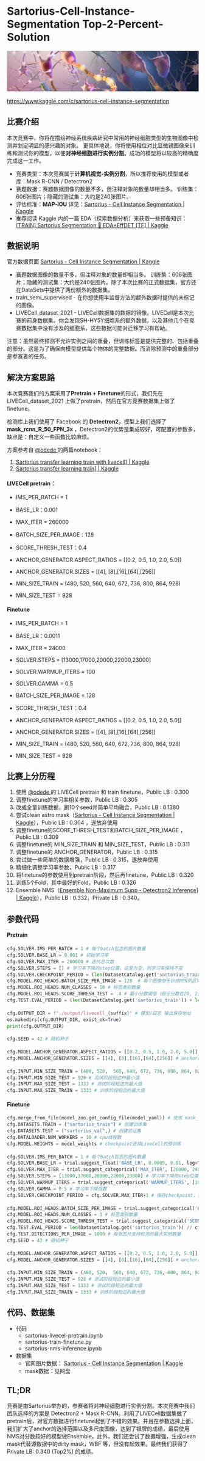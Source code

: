 # Sartorius-Cell-Instance-Segmentation Top-2-Percent-Solution

![bender](readme_files/header.png "RUNOOB")

https://www.kaggle.com/c/sartorius-cell-instance-segmentation

## 比赛介绍

本次竞赛中，你将在描绘神经系统疾病研究中常用的神经细胞类型的生物图像中检测并划定明显的感兴趣的对象。 更具体地说，你将使用相位对比显微镜图像来训练和测试你的模型，以便**对神经细胞进行实例分割**。成功的模型将以较高的精确度完成这一工作。

- 竞赛类型：本次竞赛属于**计算机视觉-实例分割**，所以推荐使用的模型或者库：Mask R-CNN / Detectron2 
- 赛题数据：赛题数据图像的数量不多，但注释对象的数量却相当多。 训练集：606张图片；隐藏的测试集：大约是240张图片。
- 评估标准：**MAP-IOU**  详见：[Sartorius - Cell Instance Segmentation | Kaggle](https://www.kaggle.com/c/sartorius-cell-instance-segmentation/overview/evaluation)
- 推荐阅读 Kaggle 内的一篇 EDA（探索数据分析）来获取一些预备知识：[[TRAIN\] Sartorius Segmentation 🧬 EDA+EffDET [TF] | Kaggle](https://www.kaggle.com/dschettler8845/train-sartorius-segmentation-eda-effdet-tf)



## 数据说明

官方数据页面 [Sartorius - Cell Instance Segmentation | Kaggle](https://www.kaggle.com/c/sartorius-cell-instance-segmentation/data)

- 赛题数据图像的数量不多，但注释对象的数量却相当多。 训练集：606张图片；隐藏的测试集：大约是240张图片。除了本次比赛的正式数据集，官方还在DataSets中提供了两份额外的数据集。
- train_semi_supervised - 在你想使用半监督方法的额外数据时提供的未标记的图像。
- LIVECell_dataset_2021 - LIVECell数据集的数据的镜像。LIVECell是本次比赛的前身数据集。你会发现SH-HY5Y细胞系的额外数据，以及其他几个在竞赛数据集中没有涉及的细胞系，这些数据可能对迁移学习有帮助。

注意：虽然最终预测不允许实例之间的重叠，但训练标签是提供完整的、包括重叠的部分。这是为了确保向模型提供每个物体的完整数据。而消除预测中的重叠部分是参赛者的任务。




## 解决方案思路

本次竞赛我们的方案采用了**Pretrain + Finetune**的形式，我们先在 LIVECell_dataset_2021 上做了pretrain，然后在官方竞赛数据集上做了finetune。

检测库上我们使用了 Facebook 的 **Detectron2**，模型上我们选择了 **mask_rcnn_R_50_FPN_3x** ，Detectron2的优势是集成较好，可配置的参数多，缺点是：自定义一些函数比较麻烦。

方案参考自 [@odede ](https://www.kaggle.com/markunys)的两篇notebook：

1. [Sartorius transfer learning train with livecell\] | Kaggle](https://www.kaggle.com/markunys/sartorius-transfer-learning-train-with-livecell)
2. [Sartorius transfer learning train\] | Kaggle](https://www.kaggle.com/markunys/sartorius-transfer-learning-train)

#### LIVECell pretrain：

- IMS_PER_BATCH = 1

- BASE_LR：0.001

- MAX_ITER = 260000

- BATCH_SIZE_PER_IMAGE：128

- SCORE_THRESH_TEST：0.4

- ANCHOR_GENERATOR.ASPECT_RATIOS = [[0.2, 0.5, 1.0, 2.0, 5.0]]

- ANCHOR_GENERATOR.SIZES = [[4], [8],[16],[64],[256]]

- MIN_SIZE_TRAIN = (480, 520,  560, 640, 672, 736, 800, 864, 928)

- MIN_SIZE_TEST = 928

#### Finetune

- IMS_PER_BATCH = 1
- BASE_LR：0.0011
- MAX_ITER = 24000
- SOLVER.STEPS = [13000,17000,20000,22000,23000]
- SOLVER.WARMUP_ITERS = 100
- SOLVER.GAMMA = 0.5
- BATCH_SIZE_PER_IMAGE = 128
- SCORE_THRESH_TEST：0.4

- ANCHOR_GENERATOR.ASPECT_RATIOS = [[0.2, 0.5, 1.0, 2.0, 5.0]]

- ANCHOR_GENERATOR.SIZES = [[4], [8],[16],[64],[256]]

- MIN_SIZE_TRAIN = (480, 520,  560, 640, 672, 736, 800, 864, 928)

- MIN_SIZE_TEST = 928





## 比赛上分历程

1. 使用 [@odede ](https://www.kaggle.com/markunys)的 LIVECell pretrain 和 train finetune，Public LB : 0.300
2. 调整finetune的学习率相关参数，Public LB : 0.305
3. 改成全量训练数据，跑10个seed并简单平均融合，Public LB : 0.1380
4. 尝试clean astro mask（[Sartorius - Cell Instance Segmentation | Kaggle](https://www.kaggle.com/c/sartorius-cell-instance-segmentation/discussion/291371)），Public LB : 0.304 ，遂放弃使用
5. 调整finetune的SCORE_THRESH_TEST和BATCH_SIZE_PER_IMAGE ，Public LB : 0.309
6. 调整finetune的 MIN_SIZE_TRAIN 和 MIN_SIZE_TEST，Public LB : 0.311
7. 调整finetune的 ANCHOR_GENERATOR，Public LB : 0.315
8. 尝试做一些简单的数据增强，Public LB : 0.315，遂放弃使用
9. 精细化调整学习率参数，Public LB : 0.317
10. 将finetune的参数使用到pretrain阶段，然后再finetune，Public LB : 0.320
11. 训练5个Fold，其中最好的Fold，Public LB : 0.326
12. Ensemble NMS（[Ensemble Non-Maximum Supp - Detectron2 Inference\] | Kaggle](https://www.kaggle.com/ammarnassanalhajali/ensemble-non-maximum-supp-detectron2-inference)），Public LB : 0.332，Private LB : 0.340。



## 参数代码

#### Pretrain

```python
cfg.SOLVER.IMS_PER_BATCH = 1 # 每个batch包含的图片数量
cfg.SOLVER.BASE_LR = 0.001 # 初始学习率
cfg.SOLVER.MAX_ITER = 260000 # 迭代总次数
cfg.SOLVER.STEPS = [] # 学习率下降的step位置，这里为空，则学习率保持不变
cfg.SOLVER.CHECKPOINT_PERIOD = (len(DatasetCatalog.get('sartorius_train')) + len(DatasetCatalog.get('sartorius_test'))) // cfg.SOLVER.IMS_PER_BATCH  # 每个epoch都保存一次模型
cfg.MODEL.ROI_HEADS.BATCH_SIZE_PER_IMAGE = 128  # 每个图像用于训练RPN的区域数
cfg.MODEL.ROI_HEADS.NUM_CLASSES = 10 # 标签类别数量
cfg.MODEL.ROI_HEADS.SCORE_THRESH_TEST = .4 # 最小分数阈值（假设分数在[0, 1]范围内）；选择这个值是为了平衡获得高召回率和没有太多的低精度检测，因为低精度检测会减慢推理的后处理步骤（如NMS）。
cfg.TEST.EVAL_PERIOD = (len(DatasetCatalog.get('sartorius_train')) + len(DatasetCatalog.get('sartorius_test'))) // cfg.SOLVER.IMS_PER_BATCH  # 每个epoch都做一次验证

cfg.OUTPUT_DIR = f"./output/livecell_{suffix}" # 模型/日志 输出保存地址
os.makedirs(cfg.OUTPUT_DIR, exist_ok=True)
print(cfg.OUTPUT_DIR)

cfg.SEED = 42 # 随机种子

cfg.MODEL.ANCHOR_GENERATOR.ASPECT_RATIOS = [[0.2, 0.5, 1.0, 2.0, 5.0]] # anchor长和宽的比例
cfg.MODEL.ANCHOR_GENERATOR.SIZES = [[4], [8],[16],[64],[256]] # anchor的尺寸

cfg.INPUT.MIN_SIZE_TRAIN = (480, 520,  560, 640, 672, 736, 800, 864, 928)  # 训练阶段短边的最小值（多尺寸）
cfg.INPUT.MIN_SIZE_TEST = 928 # 测试阶段短边的最小值
cfg.INPUT.MAX_SIZE_TEST = 1333 # 测试阶段短边的最大值
cfg.INPUT.MAX_SIZE_TRAIN = 1333 # 训练阶段短边的最大值
```



#### Finetune

```python
cfg.merge_from_file(model_zoo.get_config_file(model_yaml)) # 使用 mask_rcnn_R_50_FPN_3x 模型
cfg.DATASETS.TRAIN = ("sartorius_train") # 创建训练集
cfg.DATASETS.TEST = ("sartorius_val",) # 创建验证集
cfg.DATALOADER.NUM_WORKERS = 10 # cpu线程数
cfg.MODEL.WEIGHTS = model_weights # checkpoint选择LiveCell的预训练

cfg.SOLVER.IMS_PER_BATCH = 1 # 每个batch包含的图片数量
cfg.SOLVER.BASE_LR = trial.suggest_float('BASE_LR', 0.0005, 0.01, log=True)  # 初始学习率 调参best:0.0011
cfg.SOLVER.MAX_ITER = trial.suggest_categorical('MAX_ITER', [20000, 24000]) # 迭代次数 调参best:24000
cfg.SOLVER.STEPS = [13000,17000,20000,22000,23000] # 学习率下降的step位置
cfg.SOLVER.WARMUP_ITERS = trial.suggest_categorical('WARMUP_ITERS', [100, 500, 1000]) # 升温迭代数 调参,best:100
cfg.SOLVER.GAMMA = 0.5 # 学习率下降倍数
cfg.SOLVER.CHECKPOINT_PERIOD = cfg.SOLVER.MAX_ITER+1 # 保存checkpoint，仅最后

cfg.MODEL.ROI_HEADS.BATCH_SIZE_PER_IMAGE = trial.suggest_categorical('BATCH_SIZE_PER_IMAGE', [96, 128])   # 每个图像用于训练RPN的区域数 调参best:128
cfg.MODEL.ROI_HEADS.NUM_CLASSES = 3 # 标签类别数量
cfg.MODEL.ROI_HEADS.SCORE_THRESH_TEST = trial.suggest_categorical('SCORE_THRESH_TEST', [0.3, 0.4, 0.5]) # 最小分数阈值（假设分数在[0, 1]范围内）；选择这个值是为了平衡获得高召回率和没有太多的低精度检测，因为低精度检测会减慢推理的后处理步骤（如NMS）。 调参best:0.4
cfg.TEST.EVAL_PERIOD = len(DatasetCatalog.get('sartorius_train')) // cfg.SOLVER.IMS_PER_BATCH  # 每个epoch都做一次验证
cfg.TEST.DETECTIONS_PER_IMAGE = 1000 # 每张图片支持检测的最大实例数量
cfg.SEED = 42 # 随机种子

cfg.MODEL.ANCHOR_GENERATOR.ASPECT_RATIOS = [[0.2, 0.5, 1.0, 2.0, 5.0]] # anchor长和宽的比例
cfg.MODEL.ANCHOR_GENERATOR.SIZES = [[4], [8],[16],[64],[256]] # anchor的尺寸

cfg.INPUT.MIN_SIZE_TRAIN = (480, 520,  560, 640, 672, 736, 800, 864, 928)  # 训练阶段短边的最小值（多尺寸）
cfg.INPUT.MIN_SIZE_TEST = 928 # 测试阶段短边的最小值
cfg.INPUT.MAX_SIZE_TEST = 1333 # 测试阶段短边的最大值
cfg.INPUT.MAX_SIZE_TRAIN = 1333 # 训练阶段短边的最大值
```



## 代码、数据集

+ 代码
  + sartorius-livecel-pretrain.ipynb
  + sartorius-train-finetune.py
  + sartorius-nms-inference.ipynb
+ 数据集
  - 官网图片数据： [Sartorius - Cell Instance Segmentation | Kaggle](https://www.kaggle.com/c/ventilator-pressure-prediction/data)
  - mask数据：见网盘

## TL;DR

竞赛是由Sartorius举办的，参赛者将对神经细胞进行实例分割。本次竞赛中我们团队选择的方案是 Detectron2 + Mask R-CNN。利用了LIVECell数据集做了pretrain后，对官方数据进行finetune起到了不错的效果。并且在参数选择上面，我们扩大了anchor的选择范围以及多尺度图像，达到了银牌的成绩，最后使用NMS对分数较好的模型做Ensemble。此外，我们还尝试了数据增强，生成clean mask代替源数据中的dirty mask，WBF 等，但没有起效果。最终我们获得了Private LB: 0.340 (Top2%) 的成绩。

